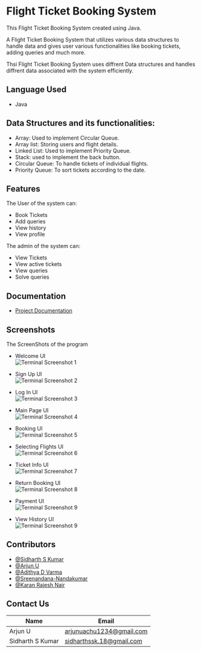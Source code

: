 # Flight Ticket Booking System

This Flight Ticket Booking System created using Java.

A Flight Ticket Booking System that utilizes various data structures
to handle data and gives user various functionalities like booking
tickets, adding queries and much more.

Thsi Flight Ticket Booking System uses diffrent Data structures
and handles diffrent data associated with the system efficiently.

## Language Used
- Java

## Data Structures and its functionalities:
- Array: Used to implement Circular Queue.
- Array list: Storing users and flight details.
- Linked List: Used to implement Priority Queue.
- Stack: used to implement the back button.
- Circular Queue: To handle tickets of individual flights.
- Priority Queue: To sort tickets according to the date. 

## Features

The User of the system can:
- Book Tickets
- Add queries
- View history
- View profile

The admin of the system can:
- View Tickets
- View active tickets
- View queries 
- Solve queries

## Documentation

- [Project Documentation](https://drive.google.com/file/d/12CyEftdBR284-32Yw03X1MJCEQsZTvGO/view?usp=sharing)


## Screenshots

The ScreenShots of the program

- Welcome UI<br/>
![Terminal Screenshot 1](https://user-images.githubusercontent.com/91654325/185367872-77b0b4b1-9b41-4694-b59f-7b0a614f9905.png)<br/>

- Sign Up UI<br/>
![Terminal Screenshot 2](https://user-images.githubusercontent.com/91654325/185368379-2143345b-fa2b-43f4-be31-a935c0baa5ac.png)<br/>

- Log In UI<br/>
![Terminal Screenshot 3](https://user-images.githubusercontent.com/91654325/185369654-f4b12078-87ab-4413-85d2-26ddd66a29b4.png)<br/>

- Main Page UI<br/>
![Terminal Screenshot 4](https://user-images.githubusercontent.com/91654325/185370321-28444500-8533-4938-bade-6aeeecb575e5.png)<br/>

- Booking UI<br/>
![Terminal Screenshot 5](https://user-images.githubusercontent.com/91654325/185370618-c7b14fb0-fd93-4ff0-a60a-9c7d3818a774.png)<br/>

- Selecting Flights UI<br/>
![Terminal Screenshot 6](https://user-images.githubusercontent.com/91654325/185371014-126aab5b-eaf1-47b2-a34d-0fde5b86f43d.png)<br/>

- Ticket Info UI<br/>
![Terminal Screenshot 7](https://user-images.githubusercontent.com/91654325/185372097-59bd2f0c-6e16-4569-8f9b-844397ddcbd1.png)<br/>

- Return Booking UI<br/>
![Terminal Screenshot 8](https://user-images.githubusercontent.com/91654325/185372487-c458c957-8f41-46c7-a651-9ebcfca939b9.png)<br/>

- Payment UI<br/>
![Terminal Screenshot 9](https://user-images.githubusercontent.com/91654325/185372810-85fb8ebe-b514-4617-a591-b46ebdc91560.png)<br/>

- View History UI<br/>
![Terminal Screenshot 9](https://user-images.githubusercontent.com/91654325/185373035-7318a37d-f04a-4985-9570-963e6bae0617.png)<br/>

## Contributors
- [@Sidharth S Kumar](https://github.com/Sidharthssk)
- [@Arjun U](https://github.com/Arjun2099) 
- [@Adithya D Varma](https://github.com/AdithyaDVarma)
- [@Sreenandana-Nandakumar](https://github.com/Sreenandana-Nandakumar)
- [@Karan Rajesh Nair](https://github.com/Karan-Rajesh-Nair)

## Contact Us
|Name|Email|
|----|-----|
|Arjun U|arjunuachu1234@gmail.com|
|Sidharth S Kumar|sidharthssk.18@gmail.com|
